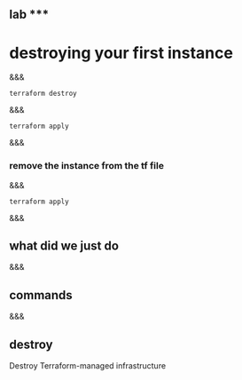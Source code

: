 <!-- .slide: data-background="#b50152" -->
## lab ***
# destroying your first instance
&&&

```
terraform destroy
```

&&&

```
terraform apply
```
&&&
### remove the instance from the tf file
&&&

```
terraform apply
```
&&&
## what did we just do
&&&
## commands
&&&

## destroy
 Destroy Terraform-managed infrastructure<!-- .element: class="fragment" -->
